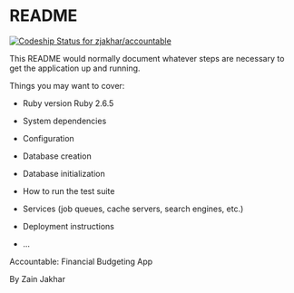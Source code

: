 # README
[![Codeship Status for zjakhar/accountable](https://app.codeship.com/projects/aab01060-2e52-0138-c007-6693da41f57b/status?branch=master)](https://app.codeship.com/projects/384823)

This README would normally document whatever steps are necessary to get the
application up and running.

Things you may want to cover:

* Ruby version
Ruby 2.6.5    

* System dependencies

* Configuration

* Database creation

* Database initialization

* How to run the test suite

* Services (job queues, cache servers, search engines, etc.)

* Deployment instructions

* ...

Accountable: Financial Budgeting App

By Zain Jakhar
